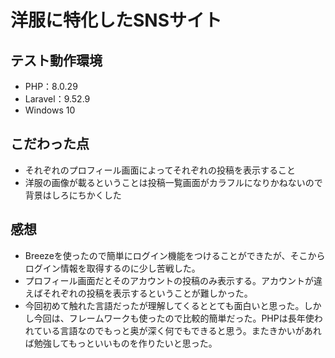 <h1>洋服に特化したSNSサイト</h1>

<h2>テスト動作環境</h2>
<ul>
<li>PHP：8.0.29</li>
<li>Laravel：9.52.9</li>
<li>Windows 10</li>
</ul>

<h2>こだわった点</h2>
<ul>
    <li>それぞれのプロフィール画面によってそれぞれの投稿を表示すること</li>
    <li>洋服の画像が載るということは投稿一覧画面がカラフルになりかねないので背景はしろにちかくした</li>
</ul>

<h2>感想</h2>
<ul>
<li>Breezeを使ったので簡単にログイン機能をつけることができたが、そこからログイン情報を取得するのに少し苦戦した。</li>
<li>プロフィール画面だとそのアカウントの投稿のみ表示する。アカウントが違えばそれぞれの投稿を表示するということが難しかった。</li>
<li>今回初めて触れた言語だったが理解してくるととても面白いと思った。しかし今回は、フレームワークも使ったので比較的簡単だった。PHPは長年使われている言語なのでもっと奥が深く何でもできると思う。またきかいがあれば勉強してもっといいものを作りたいと思った。</li>
</ul>
